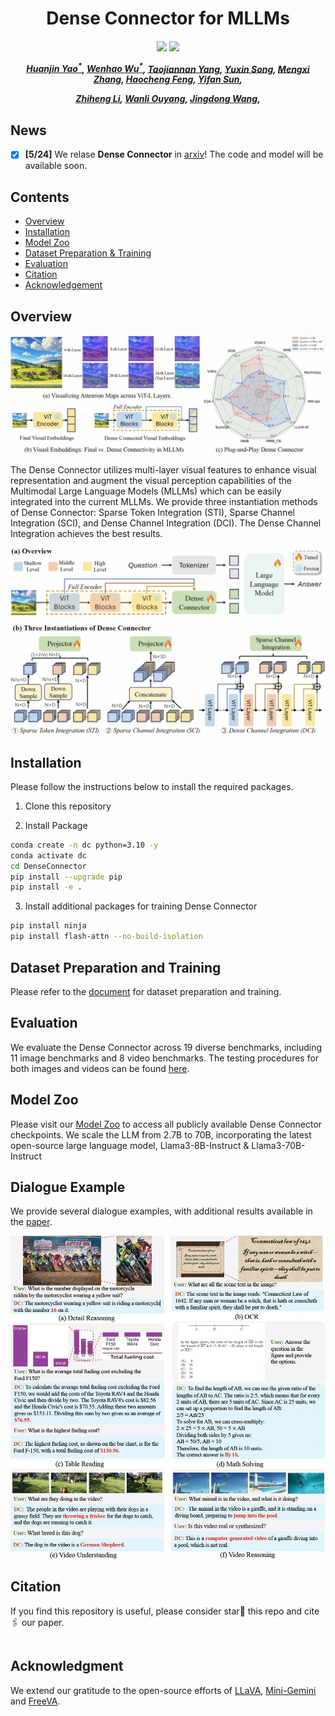 <div align="center">

<h1> Dense Connector for MLLMs </h1>

<h5 align="center"> 

<a href=''><img src='https://img.shields.io/badge/Paper-Arxiv-red'></a>
<a href=''><img src='https://img.shields.io/badge/%F0%9F%A4%97%20Hugging%20Face-Models-blue'></a>

[Huanjin Yao<sup>*</sup>](https://scholar.google.com/citations?user=pDtsCBQAAAAJ&hl=zh-CN),
[Wenhao Wu<sup>*</sup>](https://whwu95.github.io/),
[Taojiannan Yang](),
[Yuxin Song](),
[Mengxi Zhang](),
[Haocheng Feng](),
[Yifan Sun](),

[Zhiheng Li](https://www.sigs.tsinghua.edu.cn/lzh/main.htm),
[Wanli Ouyang](https://wlouyang.github.io/),
[Jingdong Wang](https://jingdongwang2017.github.io/),

</h5>
</div>

## News
- [x] **[5/24]** We relase **Dense Connector** in [arxiv]()! The code and model will be available soon.


## Contents
- [Overview](#overview)
- [Installation](#installation)
- [Model Zoo](#model-zoo)
- [Dataset Preparation & Training](#dataset-preparation-and-training)
- [Evaluation](#evaluation)
- [Citation](#citation)
- [Acknowledgement](#acknowledgment)


## Overview

<div align=center>
<img width="795" alt="image" src="images/teaser.jpg">
</div>

The Dense Connector utilizes multi-layer visual features to enhance visual representation and augment the visual perception capabilities of the Multimodal Large Language Models (MLLMs) which can be easily integrated into the current MLLMs. We provide three instantiation methods of Dense Connector: Sparse Token Integration (STI), Sparse Channel Integration (SCI), and Dense Channel Integration (DCI). The Dense Channel Integration achieves the best results.

<div align=center>
<img width="795" alt="image" src="images/main.jpg">
</div>

## Installation
Please follow the instructions below to install the required packages.

1. Clone this repository

2. Install Package
```bash
conda create -n dc python=3.10 -y
conda activate dc
cd DenseConnector
pip install --upgrade pip 
pip install -e .
```

3. Install additional packages for training Dense Connector
```bash
pip install ninja
pip install flash-attn --no-build-isolation
```

## Dataset Preparation and Training
Please refer to the [document](https://github.com/HJYao00/DenseConnector/blob/main/docs/Dataset_Training.md) for dataset preparation and training.

## Evaluation
We evaluate the Dense Connector across 19 diverse benchmarks, including 11 image benchmarks and 8 video benchmarks. The testing procedures for both images and videos can be found [here](https://github.com/HJYao00/DenseConnector/blob/main/docs/Evaluation.md).

## Model Zoo
Please visit our [Model Zoo](https://github.com/HJYao00/DenseConnector/blob/main/docs/ModelZoo.md) to access all publicly available Dense Connector checkpoints. 
We scale the LLM from 2.7B to 70B, incorporating the latest open-source large language model, Llama3-8B-Instruct & Llama3-70B-Instruct

## Dialogue Example

We provide several dialogue examples, with additional results available in the [paper]().

<div align=center>
<img width="530" alt="image" src="images/qualitative_results.jpg">
</div>

## Citation
If you find this repository is useful, please consider star🌟 this repo and cite🖇️ our paper.
```bibtex

```

## Acknowledgment

We extend our gratitude to the open-source efforts of [LLaVA](https://github.com/haotian-liu/LLaVA), [Mini-Gemini](https://github.com/dvlab-research/MGM) and [FreeVA](https://github.com/whwu95/FreeVA).
